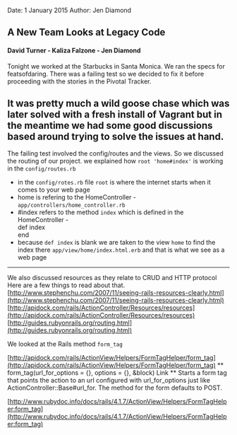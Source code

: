 Date: 1 January 2015
Author: Jen Diamond

## A New Team Looks at Legacy Code

#### David Turner - Kaliza Falzone - Jen Diamond

Tonight we worked at the Starbucks in Santa Monica. We ran the specs for featsofdaring. There was a 
failing test so we decided to fix it before proceeding with the stories in the Pivotal Tracker.

It was pretty much a wild goose chase which was later solved with a fresh install of Vagrant but in the 
meantime we had some good discussions based around trying to solve the issues at hand. 
  ---------------------
The failing test involved the config/routes and the views. So we discussed the routing of our project.
we explained how ` root 'home#index' ` is working in the `config/routes.rb`

+ in the `config/rotes.rb` file `root` is where the internet starts when it comes to your web page
+ home is refering to the HomeController - `app/controllers/home_controller.rb`
+ #index refers to the method `index` which is defined in the HomeController -   
  def index  
  end
+  because `def index` is blank we are taken to the view `home` to find the index there
  `app/view/home/index.html.erb` and that is what we see as a web page
  
  ---------------------
  
  We also discussed resources as they relate to CRUD and HTTP protocol
  Here are a few things to read about that.
  [http://www.stephenchu.com/2007/11/seeing-rails-resources-clearly.html](http://www.stephenchu.com/2007/11/seeing-rails-resources-clearly.html)
  [http://apidock.com/rails/ActionController/Resources/resources](http://apidock.com/rails/ActionController/Resources/resources)
  [http://guides.rubyonrails.org/routing.html](http://guides.rubyonrails.org/routing.html)
  
  We looked at the Rails method `form_tag`
  
  [http://apidock.com/rails/ActionView/Helpers/FormTagHelper/form_tag](http://apidock.com/rails/ActionView/Helpers/FormTagHelper/form_tag)
  ** form_tag(url_for_options = {}, options = {}, &block) Link **
Starts a form tag that points the action to an url configured with url_for_options just like ActionController::Base#url_for. The method for the form defaults to POST.
  
  [http://www.rubydoc.info/docs/rails/4.1.7/ActionView/Helpers/FormTagHelper:form_tag](http://www.rubydoc.info/docs/rails/4.1.7/ActionView/Helpers/FormTagHelper:form_tag)
  
